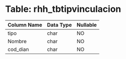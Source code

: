 # Table: rhh_tbtipvinculacion

| Column Name | Data Type | Nullable |
|-------------|-----------|----------|
| tipo | char | NO |
| Nombre | char | NO |
| cod_dian | char | NO |
